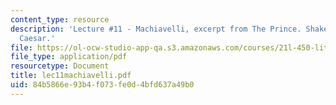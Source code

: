 ```yaml
---
content_type: resource
description: 'Lecture #11 - Machiavelli, excerpt from The Prince. Shakespeare, Julius
  Caesar.'
file: https://ol-ocw-studio-app-qa.s3.amazonaws.com/courses/21l-450-literature-and-ethical-values-fall-2002/84b5866e93b4f073fe0d4bfd637a49b0_lec11machiavelli.pdf
file_type: application/pdf
resourcetype: Document
title: lec11machiavelli.pdf
uid: 84b5866e-93b4-f073-fe0d-4bfd637a49b0
---
```

